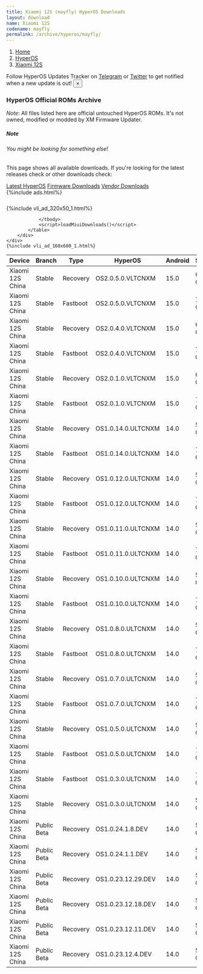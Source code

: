 ```yaml
---
title: Xiaomi 12S (mayfly) HyperOS Downloads
layout: download
name: Xiaomi 12S
codename: mayfly
permalink: /archive/hyperos/mayfly/
---
```

<nav aria-label="breadcrumb">
    <ol class="breadcrumb">
        <li class="breadcrumb-item"><a href="/">Home</a></li>
        <li class="breadcrumb-item"><a href="/hyperos/">HyperOS</a></li>
        <li class="breadcrumb-item active" aria-current="page"><a href="/hyperos/mayfly/">Xiaomi 12S</a></li>
    </ol>
</nav>
<div class="alert alert-primary alert-dismissible fade show" role="alert">
    Follow HyperOS Updates Tracker on <a href="https://t.me/MIUIUpdatesTracker" class="alert-link">Telegram</a>
     or <a href="https://twitter.com/MiFwUpdater" class="alert-link">Twitter</a> to get notified when a new update is out!
    <button type="button" class="close" data-dismiss="alert" aria-label="Close">
        <span aria-hidden="true">&times;</span>
    </button>
</div>

### HyperOS Official ROMs Archive
*Note*: All files listed here are official untouched HyperOS ROMs. It's not owned, modified or modded by XM Firmware Updater.
<div class="card">
  <div class="card-body">
    <h5 class="card-title">Note</h5>
    <h6 class="card-subtitle mb-2 text-muted">You might be looking for something else!</h6>
    <p class="card-text">This page shows all available downloads.
     If you're looking for the latest releases check or other downloads check:</p>
    <a href="/hyperos/mayfly/" class="card-link">Latest HyperOS</a>
    <a href="/firmware/mayfly/" class="card-link">Firmware Downloads</a>
    <a href="/vendor/mayfly/" class="card-link">Vendor Downloads</a>
  </div>
</div>
{%include ads.html%}
<div class="row justify-content-center">
    <div class="col-10">
        <div class="table-responsive-md" style="margin-top: 25px;">
            {%include vli_ad_320x50_1.html%}
            <table id="miui" class="display dt-responsive nowrap compact table table-striped table-hover table-sm">
                <thead class="thead-dark">
                    <tr>
                        <th data-ref="device">Device</th>
                        <th data-ref="branch">Branch</th>
                        <th data-ref="type">Type</th>
                        <th data-ref="miui">HyperOS</th>
                        <th data-ref="android">Android</th>
                        <th data-ref="size">Size</th>
                        <th data-ref="size">Date</th>
                        <th data-ref="link">Link</th>
                    </tr>
                </thead>
                <tbody>
                <tr><td>Xiaomi 12S China</td><td>Stable</td><td>Recovery</td><td>OS2.0.5.0.VLTCNXM</td><td>15.0</td><td>6.1 GB</td><td>2025-04-11</td><td><a href="/hyperos/mayfly/stable/OS2.0.5.0.VLTCNXM/">Download</a></td></tr>
<tr><td>Xiaomi 12S China</td><td>Stable</td><td>Fastboot</td><td>OS2.0.5.0.VLTCNXM</td><td>15.0</td><td>7.5 GB</td><td>2025-04-02</td><td><a href="/hyperos/mayfly/stable/OS2.0.5.0.VLTCNXM/">Download</a></td></tr>
<tr><td>Xiaomi 12S China</td><td>Stable</td><td>Recovery</td><td>OS2.0.4.0.VLTCNXM</td><td>15.0</td><td>6.1 GB</td><td>2025-03-03</td><td><a href="/hyperos/mayfly/stable/OS2.0.4.0.VLTCNXM/">Download</a></td></tr>
<tr><td>Xiaomi 12S China</td><td>Stable</td><td>Fastboot</td><td>OS2.0.4.0.VLTCNXM</td><td>15.0</td><td>7.5 GB</td><td>2025-02-19</td><td><a href="/hyperos/mayfly/stable/OS2.0.4.0.VLTCNXM/">Download</a></td></tr>
<tr><td>Xiaomi 12S China</td><td>Stable</td><td>Recovery</td><td>OS2.0.1.0.VLTCNXM</td><td>15.0</td><td>6.1 GB</td><td>2025-01-24</td><td><a href="/hyperos/mayfly/stable/OS2.0.1.0.VLTCNXM/">Download</a></td></tr>
<tr><td>Xiaomi 12S China</td><td>Stable</td><td>Fastboot</td><td>OS2.0.1.0.VLTCNXM</td><td>15.0</td><td>7.5 GB</td><td>2025-01-09</td><td><a href="/hyperos/mayfly/stable/OS2.0.1.0.VLTCNXM/">Download</a></td></tr>
<tr><td>Xiaomi 12S China</td><td>Stable</td><td>Recovery</td><td>OS1.0.14.0.ULTCNXM</td><td>14.0</td><td>5.8 GB</td><td>2025-01-07</td><td><a href="/hyperos/mayfly/stable/OS1.0.14.0.ULTCNXM/">Download</a></td></tr>
<tr><td>Xiaomi 12S China</td><td>Stable</td><td>Fastboot</td><td>OS1.0.14.0.ULTCNXM</td><td>14.0</td><td>7.2 GB</td><td>2024-12-24</td><td><a href="/hyperos/mayfly/stable/OS1.0.14.0.ULTCNXM/">Download</a></td></tr>
<tr><td>Xiaomi 12S China</td><td>Stable</td><td>Recovery</td><td>OS1.0.12.0.ULTCNXM</td><td>14.0</td><td>5.8 GB</td><td>2024-12-12</td><td><a href="/hyperos/mayfly/stable/OS1.0.12.0.ULTCNXM/">Download</a></td></tr>
<tr><td>Xiaomi 12S China</td><td>Stable</td><td>Fastboot</td><td>OS1.0.12.0.ULTCNXM</td><td>14.0</td><td>7.2 GB</td><td>2024-11-22</td><td><a href="/hyperos/mayfly/stable/OS1.0.12.0.ULTCNXM/">Download</a></td></tr>
<tr><td>Xiaomi 12S China</td><td>Stable</td><td>Recovery</td><td>OS1.0.11.0.ULTCNXM</td><td>14.0</td><td>5.8 GB</td><td>2024-11-11</td><td><a href="/hyperos/mayfly/stable/OS1.0.11.0.ULTCNXM/">Download</a></td></tr>
<tr><td>Xiaomi 12S China</td><td>Stable</td><td>Fastboot</td><td>OS1.0.11.0.ULTCNXM</td><td>14.0</td><td>7.2 GB</td><td>2024-10-21</td><td><a href="/hyperos/mayfly/stable/OS1.0.11.0.ULTCNXM/">Download</a></td></tr>
<tr><td>Xiaomi 12S China</td><td>Stable</td><td>Recovery</td><td>OS1.0.10.0.ULTCNXM</td><td>14.0</td><td>5.8 GB</td><td>2024-10-18</td><td><a href="/hyperos/mayfly/stable/OS1.0.10.0.ULTCNXM/">Download</a></td></tr>
<tr><td>Xiaomi 12S China</td><td>Stable</td><td>Fastboot</td><td>OS1.0.10.0.ULTCNXM</td><td>14.0</td><td>7.2 GB</td><td>2024-10-11</td><td><a href="/hyperos/mayfly/stable/OS1.0.10.0.ULTCNXM/">Download</a></td></tr>
<tr><td>Xiaomi 12S China</td><td>Stable</td><td>Recovery</td><td>OS1.0.8.0.ULTCNXM</td><td>14.0</td><td>5.8 GB</td><td>2024-08-14</td><td><a href="/hyperos/mayfly/stable/OS1.0.8.0.ULTCNXM/">Download</a></td></tr>
<tr><td>Xiaomi 12S China</td><td>Stable</td><td>Fastboot</td><td>OS1.0.8.0.ULTCNXM</td><td>14.0</td><td>7.2 GB</td><td>2024-07-31</td><td><a href="/hyperos/mayfly/stable/OS1.0.8.0.ULTCNXM/">Download</a></td></tr>
<tr><td>Xiaomi 12S China</td><td>Stable</td><td>Recovery</td><td>OS1.0.7.0.ULTCNXM</td><td>14.0</td><td>5.8 GB</td><td>2024-06-28</td><td><a href="/hyperos/mayfly/stable/OS1.0.7.0.ULTCNXM/">Download</a></td></tr>
<tr><td>Xiaomi 12S China</td><td>Stable</td><td>Fastboot</td><td>OS1.0.7.0.ULTCNXM</td><td>14.0</td><td>7.2 GB</td><td>2024-06-12</td><td><a href="/hyperos/mayfly/stable/OS1.0.7.0.ULTCNXM/">Download</a></td></tr>
<tr><td>Xiaomi 12S China</td><td>Stable</td><td>Recovery</td><td>OS1.0.5.0.ULTCNXM</td><td>14.0</td><td>5.8 GB</td><td>2024-04-02</td><td><a href="/hyperos/mayfly/stable/OS1.0.5.0.ULTCNXM/">Download</a></td></tr>
<tr><td>Xiaomi 12S China</td><td>Stable</td><td>Fastboot</td><td>OS1.0.5.0.ULTCNXM</td><td>14.0</td><td>7.2 GB</td><td>2024-03-18</td><td><a href="/hyperos/mayfly/stable/OS1.0.5.0.ULTCNXM/">Download</a></td></tr>
<tr><td>Xiaomi 12S China</td><td>Stable</td><td>Fastboot</td><td>OS1.0.3.0.ULTCNXM</td><td>14.0</td><td>7.3 GB</td><td>2024-02-21</td><td><a href="/hyperos/mayfly/stable/OS1.0.3.0.ULTCNXM/">Download</a></td></tr>
<tr><td>Xiaomi 12S China</td><td>Stable</td><td>Recovery</td><td>OS1.0.3.0.ULTCNXM</td><td>14.0</td><td>5.8 GB</td><td>2024-01-29</td><td><a href="/hyperos/mayfly/stable/OS1.0.3.0.ULTCNXM/">Download</a></td></tr>
<tr><td>Xiaomi 12S China</td><td>Public Beta</td><td>Recovery</td><td>OS1.0.24.1.8.DEV</td><td>14.0</td><td>5.8 GB</td><td>2024-01-12</td><td><a href="/hyperos/mayfly/public beta/OS1.0.24.1.8.DEV/">Download</a></td></tr>
<tr><td>Xiaomi 12S China</td><td>Public Beta</td><td>Recovery</td><td>OS1.0.24.1.1.DEV</td><td>14.0</td><td>5.8 GB</td><td>2024-01-05</td><td><a href="/hyperos/mayfly/public beta/OS1.0.24.1.1.DEV/">Download</a></td></tr>
<tr><td>Xiaomi 12S China</td><td>Public Beta</td><td>Recovery</td><td>OS1.0.23.12.29.DEV</td><td>14.0</td><td>5.8 GB</td><td>2023-12-30</td><td><a href="/hyperos/mayfly/public beta/OS1.0.23.12.29.DEV/">Download</a></td></tr>
<tr><td>Xiaomi 12S China</td><td>Public Beta</td><td>Recovery</td><td>OS1.0.23.12.18.DEV</td><td>14.0</td><td>5.8 GB</td><td>2023-12-22</td><td><a href="/hyperos/mayfly/public beta/OS1.0.23.12.18.DEV/">Download</a></td></tr>
<tr><td>Xiaomi 12S China</td><td>Public Beta</td><td>Recovery</td><td>OS1.0.23.12.11.DEV</td><td>14.0</td><td>5.8 GB</td><td>2023-12-15</td><td><a href="/hyperos/mayfly/public beta/OS1.0.23.12.11.DEV/">Download</a></td></tr>
<tr><td>Xiaomi 12S China</td><td>Public Beta</td><td>Recovery</td><td>OS1.0.23.12.4.DEV</td><td>14.0</td><td>5.8 GB</td><td>2023-12-08</td><td><a href="/hyperos/mayfly/public beta/OS1.0.23.12.4.DEV/">Download</a></td></tr>

                </tbody>
                <script>loadMiuiDownloads()</script>
            </table>
        </div>
    </div>
    {%include vli_ad_160x600_1.html%}
</div>
